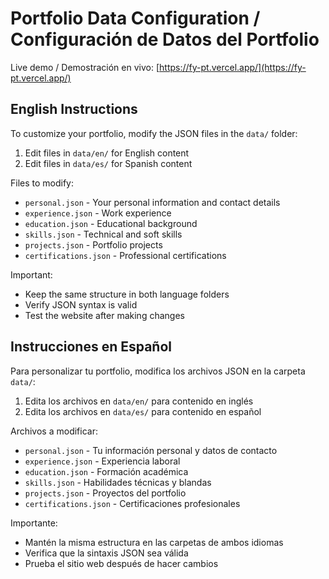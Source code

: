 # Portfolio Data Configuration / Configuración de Datos del Portfolio

Live demo / Demostración en vivo: [https://fy-pt.vercel.app/](https://fy-pt.vercel.app/)

## English Instructions

To customize your portfolio, modify the JSON files in the `data/` folder:

1. Edit files in `data/en/` for English content
2. Edit files in `data/es/` for Spanish content

Files to modify:
- `personal.json` - Your personal information and contact details
- `experience.json` - Work experience
- `education.json` - Educational background
- `skills.json` - Technical and soft skills
- `projects.json` - Portfolio projects
- `certifications.json` - Professional certifications

Important:
- Keep the same structure in both language folders
- Verify JSON syntax is valid
- Test the website after making changes

## Instrucciones en Español

Para personalizar tu portfolio, modifica los archivos JSON en la carpeta `data/`:

1. Edita los archivos en `data/en/` para contenido en inglés
2. Edita los archivos en `data/es/` para contenido en español

Archivos a modificar:
- `personal.json` - Tu información personal y datos de contacto
- `experience.json` - Experiencia laboral
- `education.json` - Formación académica
- `skills.json` - Habilidades técnicas y blandas
- `projects.json` - Proyectos del portfolio
- `certifications.json` - Certificaciones profesionales

Importante:
- Mantén la misma estructura en las carpetas de ambos idiomas
- Verifica que la sintaxis JSON sea válida
- Prueba el sitio web después de hacer cambios